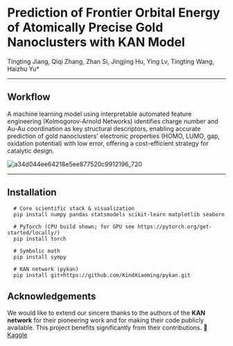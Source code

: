 # Prediction of Frontier Orbital Energy of Atomically Precise Gold Nanoclusters with KAN Model

Tingting Jiang, Qiqi Zhang, Zhan Si, Jingjing Hu, Ying Lv, Tingting Wang, Haizhu Yu*

-------------

## Workflow

A machine learning model using interpretable automated feature engineering (Kolmogorov-Arnold Networks) identifies charge number and Au-Au coordination as key structural descriptors, enabling accurate prediction of gold nanoclusters' electronic properties (HOMO, LUMO, gap, oxidation potential) with low error, offering a cost-efficient strategy for catalytic design.

![a34d044ee64218e5ee877520c9912196_720](https://github.com/user-attachments/assets/eee7ba84-50a1-4090-89ec-d31d2aabacb2)

-----------------

## Installation

```
  # Core scientific stack & visualization
  pip install numpy pandas statsmodels scikit-learn matplotlib seaborn

  # PyTorch (CPU build shown; for GPU see https://pytorch.org/get-started/locally/)
  pip install torch

  # Symbolic math
  pip install sympy

  # KAN network (pykan)
  pip install git+https://github.com/KindXiaoming/pykan.git
```

## Acknowledgements

We would like to extend our sincere thanks to the authors of the **KAN network** for their pioneering work and for making their code publicly available. This project benefits significantly from their contributions.  🔗 [Kaggle](https://www.kaggle.com/code/seyidcemkarakas/kan-regression-graduate-admissions/notebook)
